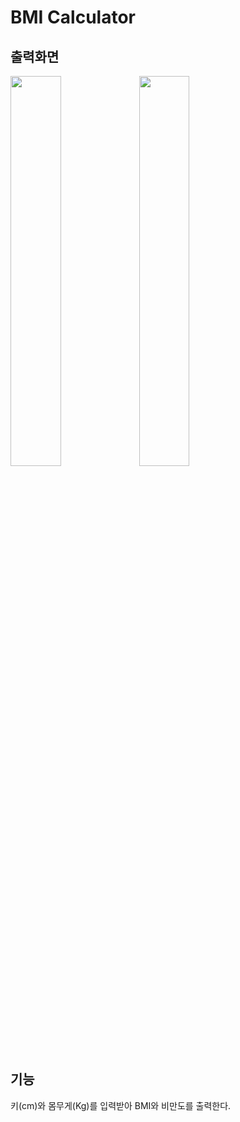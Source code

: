 # BMI Calculator
## 출력화면
<img src = "https://user-images.githubusercontent.com/86287506/123371184-31bd7580-d5bc-11eb-9b3c-b194b1da21b5.png" height = "40%" width = "40%">   <img src = "https://user-images.githubusercontent.com/86287506/123371179-308c4880-d5bc-11eb-81a5-e664a8e738b4.png" height = "40%" width = "40%">

## 기능
키(cm)와 몸무게(Kg)를 입력받아 BMI와 비만도를 출력한다.


